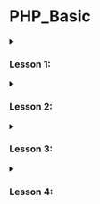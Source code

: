 # PHP_Basic

<details><summary> 

### Lesson 1: </summary>

For local web development, I utilize the XAMPP software. To configure my local server, I made adjustments to the Apache configuration files.

1. **Modifying the `httpd-vhosts.conf` file of Apache:**

   ```Bash
   C:\xampp\apache\conf\extra\httpd-vhosts.conf
   ```

   I specified a new configuration for virtual hosts in this file, allowing my local server to handle requests for my project.

2. **Adding entries to the `hosts` file:**
   Additionally, I added corresponding entries to the hosts file so that my computer can resolve domain names at the local level.

```Bash
127.0.0.1 PHP_Basic
127.0.0.1 www.PHP_Basic
```

    Now, when I enter PHP_Basic/ in the browser's address bar, I can access my project on the local server.

3. **PHP Block:**
   To write PHP code, it is necessary to begin the block with the `<?php` tag and close it with `?>` at the end if the file contains code other than PHP. The echo command is used to output data to the terminal.

</details>

<details><summary> 

### Lesson 2:</summary>

The <?= ?> syntax is employed for outputting a single expression in PHP.

mt_rand(0,1) is a function from the random library, generating random numbers between 0 and 1.
PHP supports various comment types:
Single-line comments can be denoted by // or #.
Multi-line comments are enclosed within /* */.
When importing files, PHP provides require and include:
require halts the program execution if the specified file is missing.
include issues a warning but allows the program to continue execution if the file is absent.
Variables in PHP are indicated by the $ symbol and can hold different types:
Types include integer, boolean, float, string, array, object, resource, and NULL.
Boolean values in PHP are true and false.
Within double quotes " ", variables can be embedded using curly braces {$var}. To display a dollar sign as part of the string instead of as a variable indicator, escape it with a backslash like \$var.
The dir function in PHP facilitates executing terminal commands.
</details>

<details>
<summary>

### Lesson 3:</summary>
isset() - Check if variable is set return true
empty() - Check if string is empty return true
gettype() - Return variable type

namespace - Namespaces in PHP provide a way to organize code by grouping classes, functions, constants, and other elements into logically related groups. They help avoid naming conflicts between different parts of the code and make the project easier to maintain and scalable.

Constants in PHP are created using the `define()` function. They are named values that remain constant during program execution and cannot be changed. Checking for the existence and definition of constants is done using the `defined()` and `define()` functions, respectively.

Examples of using:

- To create a constant: `define('CONST_NAME', CONST_VAR);`
- To check the existence of a constant: `if (defined('CONST_NAME')) { /* ... */ }`
- To check whether a constant was successfully defined: `if (define('CONST_NAME', CONST_VAR)) { /* ... */ }`

These checks are useful to ensure that the program operates correctly and that constants are used in the appropriate places.
</details>

<details>
<summary>

### Lesson 4:</summary>

В php конкатенация осуществляется символом `.` например: `echo "text" . $num`

Поразрядные операторы php


</details>